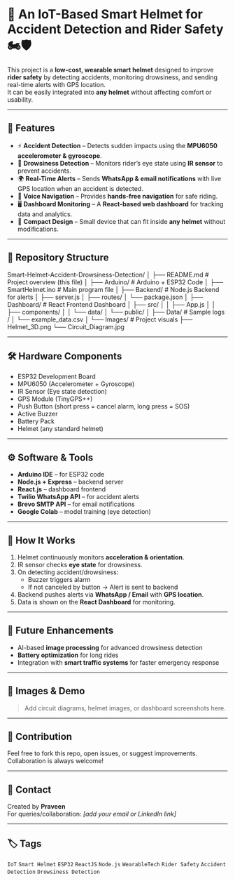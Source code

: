 # 🚨 An IoT-Based Smart Helmet for Accident Detection and Rider Safety 🏍️🛡️

This project is a **low-cost, wearable smart helmet** designed to improve **rider safety** by detecting accidents, monitoring drowsiness, and sending real-time alerts with GPS location.  
It can be easily integrated into **any helmet** without affecting comfort or usability.

---

## 🔑 Features
- ⚡ **Accident Detection** – Detects sudden impacts using the **MPU6050 accelerometer & gyroscope**.  
- 👀 **Drowsiness Detection** – Monitors rider’s eye state using **IR sensor** to prevent accidents.  
- 🌍 **Real-Time Alerts** – Sends **WhatsApp & email notifications** with live GPS location when an accident is detected.  
- 🎤 **Voice Navigation** – Provides **hands-free navigation** for safe riding.  
- 🖥️ **Dashboard Monitoring** – A **React-based web dashboard** for tracking data and analytics.  
- 🔋 **Compact Design** – Small device that can fit inside **any helmet** without modifications.

---

## 📂 Repository Structure

Smart-Helmet-Accident-Drowsiness-Detection/
│
├── README.md # Project overview (this file)
│
├── Arduino/ # Arduino + ESP32 Code
│ ├── SmartHelmet.ino # Main program file
│
├── Backend/ # Node.js Backend for alerts
│ ├── server.js
│ ├── routes/
│ └── package.json
│
├── Dashboard/ # React Frontend Dashboard
│ ├── src/
│ │ ├── App.js
│ │ ├── components/
│ │ └── data/
│ └── public/
│
├── Data/ # Sample logs /
│ └── example_data.csv
│
└── Images/ # Project visuals
├── Helmet_3D.png
└── Circuit_Diagram.jpg



---

## 🛠️ Hardware Components
- ESP32 Development Board  
- MPU6050 (Accelerometer + Gyroscope)  
- IR Sensor (Eye state detection)  
- GPS Module (TinyGPS++)  
- Push Button (short press = cancel alarm, long press = SOS)  
- Active Buzzer  
- Battery Pack  
- Helmet (any standard helmet)  

---

## ⚙️ Software & Tools
- **Arduino IDE** – for ESP32 code  
- **Node.js + Express** – backend server  
- **React.js** – dashboard frontend  
- **Twilio WhatsApp API** – for accident alerts  
- **Brevo SMTP API** – for email notifications  
- **Google Colab** – model training (eye detection)  

---

## 🚀 How It Works
1. Helmet continuously monitors **acceleration & orientation**.  
2. IR sensor checks **eye state** for drowsiness.  
3. On detecting accident/drowsiness:  
   - Buzzer triggers alarm  
   - If not canceled by button → Alert is sent to backend  
4. Backend pushes alerts via **WhatsApp / Email** with **GPS location**.  
5. Data is shown on the **React Dashboard** for monitoring.  

---

## 📌 Future Enhancements
- AI-based **image processing** for advanced drowsiness detection  
- **Battery optimization** for long rides  
- Integration with **smart traffic systems** for faster emergency response  

---

## 📸 Images & Demo
> Add circuit diagrams, helmet images, or dashboard screenshots here.

---

## 🤝 Contribution
Feel free to fork this repo, open issues, or suggest improvements. Collaboration is always welcome!  

---

## 📧 Contact
Created by **Praveen**  
For queries/collaboration: *[add your email or LinkedIn link]*  

---

## 🏷️ Tags
`IoT` `Smart Helmet` `ESP32` `ReactJS` `Node.js` `WearableTech` `Rider Safety` `Accident Detection` `Drowsiness Detection`


